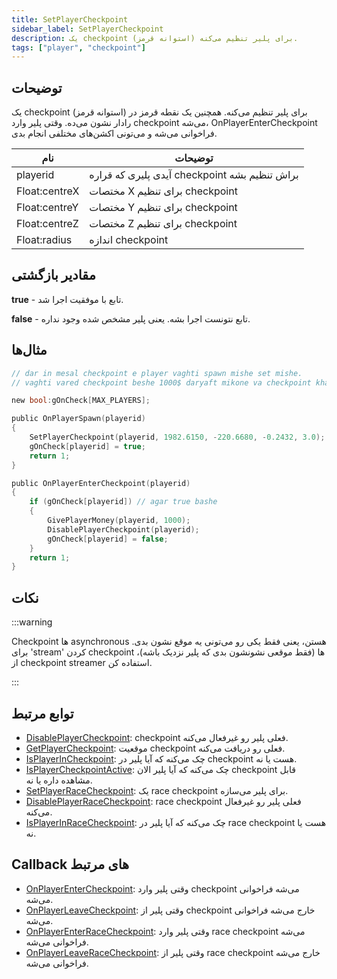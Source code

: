 ```yaml
---
title: SetPlayerCheckpoint
sidebar_label: SetPlayerCheckpoint
description: یک checkpoint (استوانه قرمز) برای پلیر تنظیم می‌کنه.
tags: ["player", "checkpoint"]
---
```


## توضیحات

یک checkpoint (استوانه قرمز) برای پلیر تنظیم می‌کنه. همچنین یک نقطه قرمز در رادار نشون می‌ده. وقتی پلیر وارد checkpoint می‌شه، OnPlayerEnterCheckpoint فراخوانی می‌شه و می‌تونی اکشن‌های مختلفی انجام بدی.

| نام           | توضیحات                                    |
| ------------- | ------------------------------------------ |
| playerid      | آیدی پلیری که قراره checkpoint براش تنظیم بشه |
| Float:centreX | مختصات X برای تنظیم checkpoint               |
| Float:centreY | مختصات Y برای تنظیم checkpoint               |
| Float:centreZ | مختصات Z برای تنظیم checkpoint               |
| Float:radius  | اندازه checkpoint                           |

## مقادیر بازگشتی

**true** - تابع با موفقیت اجرا شد.

**false** - تابع نتونست اجرا بشه. یعنی پلیر مشخص شده وجود نداره.

## مثال‌ها

```c
// dar in mesal checkpoint e player vaghti spawn mishe set mishe.
// vaghti vared checkpoint beshe 1000$ daryaft mikone va checkpoint khamos mishe.

new bool:gOnCheck[MAX_PLAYERS];

public OnPlayerSpawn(playerid)
{
    SetPlayerCheckpoint(playerid, 1982.6150, -220.6680, -0.2432, 3.0);
    gOnCheck[playerid] = true;
    return 1;
}

public OnPlayerEnterCheckpoint(playerid)
{
    if (gOnCheck[playerid]) // agar true bashe
    {
        GivePlayerMoney(playerid, 1000);
        DisablePlayerCheckpoint(playerid);
        gOnCheck[playerid] = false;
    }
    return 1;
}
```

## نکات

:::warning

Checkpoint ها asynchronous هستن، یعنی فقط یکی رو می‌تونی یه موقع نشون بدی. برای 'stream' کردن checkpoint ها (فقط موقعی نشونشون بدی که پلیر نزدیک باشه)، از checkpoint streamer استفاده کن.

:::

## توابع مرتبط

- [DisablePlayerCheckpoint](DisablePlayerCheckpoint): checkpoint فعلی پلیر رو غیرفعال می‌کنه.
- [GetPlayerCheckpoint](GetPlayerCheckpoint): موقعیت checkpoint فعلی رو دریافت می‌کنه.
- [IsPlayerInCheckpoint](IsPlayerInCheckpoint): چک می‌کنه که آیا پلیر در checkpoint هست یا نه.
- [IsPlayerCheckpointActive](IsPlayerCheckpointActive): چک می‌کنه که آیا پلیر الان checkpoint قابل مشاهده داره یا نه.
- [SetPlayerRaceCheckpoint](SetPlayerRaceCheckpoint): یک race checkpoint برای پلیر می‌سازه.
- [DisablePlayerRaceCheckpoint](DisablePlayerRaceCheckpoint): race checkpoint فعلی پلیر رو غیرفعال می‌کنه.
- [IsPlayerInRaceCheckpoint](IsPlayerInRaceCheckpoint): چک می‌کنه که آیا پلیر در race checkpoint هست یا نه.

## Callback های مرتبط

- [OnPlayerEnterCheckpoint](../callbacks/OnPlayerEnterCheckpoint): وقتی پلیر وارد checkpoint می‌شه فراخوانی می‌شه.
- [OnPlayerLeaveCheckpoint](../callbacks/OnPlayerLeaveCheckpoint): وقتی پلیر از checkpoint خارج می‌شه فراخوانی می‌شه.
- [OnPlayerEnterRaceCheckpoint](../callbacks/OnPlayerEnterRaceCheckpoint): وقتی پلیر وارد race checkpoint می‌شه فراخوانی می‌شه.
- [OnPlayerLeaveRaceCheckpoint](../callbacks/OnPlayerLeaveRaceCheckpoint): وقتی پلیر از race checkpoint خارج می‌شه فراخوانی می‌شه.